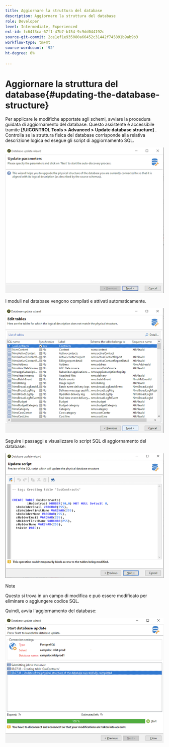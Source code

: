 ```yaml
---
title: Aggiornare la struttura del database
description: Aggiornare la struttura del database
role: Developer
level: Intermediate, Experienced
exl-id: fc64f3ca-67f1-47b7-b154-9c9dd044192c
source-git-commit: 2ce1ef1e935080a66452c31442f745891b9ab9b3
workflow-type: tm+mt
source-wordcount: '92'
ht-degree: 0%

---
```


# Aggiornare la struttura del database{#updating-the-database-structure}

Per applicare le modifiche apportate agli schemi, avviare la procedura guidata di aggiornamento del database. Questo assistente è accessibile tramite **[!UICONTROL Tools > Advanced > Update database structure]** . Controlla se la struttura fisica del database corrisponde alla relativa descrizione logica ed esegue gli script di aggiornamento SQL.

![](assets/schema_update.png)

I moduli nel database vengono compilati e attivati automaticamente.

![](assets/schema_update_select2.png)

Seguire i passaggi e visualizzare lo script SQL di aggiornamento del database:

![](assets/schema_update2.png)

>[!NOTE]
>
>Questo si trova in un campo di modifica e può essere modificato per eliminare o aggiungere codice SQL.

Quindi, avvia l&#39;aggiornamento del database:

![](assets/schema_update3.png)
